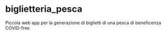 # biglietteria_pesca
Piccola web app per la generazione di biglietti di una pesca di beneficenza COVID-free
